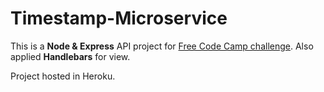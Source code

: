 # Timestamp-Microservice

This is a **Node & Express** API project for [Free Code Camp challenge](https://www.freecodecamp.com/challenges/timestamp-microservice). Also applied **Handlebars** for view.

Project hosted in Heroku.